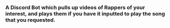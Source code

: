 ### A Discord Bot which pulls up videos of Rappers of your interest, and plays them if you have it inputted to play the song that you requested.
